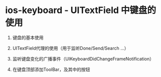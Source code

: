 # ios-keyboard - UITextField 中键盘的使用

 1. 键盘的基本使用

 2. UITextField代理的使用（用于监听Done/Send/Search ...）
 
 3. 监听键盘变化的广播事件（UIKeyboardDidChangeFrameNotification）
 
 4. 在键盘顶部添加ToolBar，及其中的按钮

